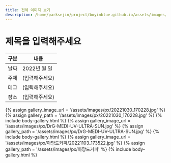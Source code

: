 ```yaml
---
title: 전체 이미지 보기
description: /home/parksejin/project/boyinblue.github.io/assets/images/px
---
```



제목을 입력해주세요
===


|구분|내용|
|---|---|
|날짜|2022년 월 일|
|주제|(입력해주세요)|
|테그|(입력해주세요)|
|장소|(입력해주세요)|


{% assign gallery_image_url = '/assets/images/px/20221030_170228.jpg' %}
{% assign gallery_path = '/assets/images/px/20221030_170228.jpg' %}
{% include body-gallery.html %}
{% assign gallery_image_url = '/assets/images/px/DrG-MEDI-UV-ULTRA-SUN.jpg' %}
{% assign gallery_path = '/assets/images/px/DrG-MEDI-UV-ULTRA-SUN.jpg' %}
{% include body-gallery.html %}
{% assign gallery_image_url = '/assets/images/px/아망드커피/20221103_173522.jpg' %}
{% assign gallery_path = '/assets/images/px/아망드커피' %}
{% include body-gallery.html %}
